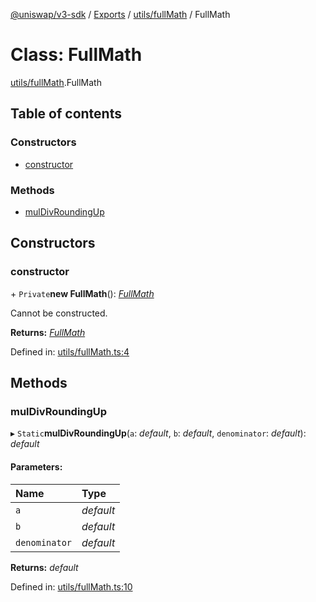 [@uniswap/v3-sdk](../README.md) / [Exports](../modules.md) / [utils/fullMath](../modules/utils_fullmath.md) / FullMath

# Class: FullMath

[utils/fullMath](../modules/utils_fullmath.md).FullMath

## Table of contents

### Constructors

- [constructor](utils_fullmath.fullmath.md#constructor)

### Methods

- [mulDivRoundingUp](utils_fullmath.fullmath.md#muldivroundingup)

## Constructors

### constructor

\+ `Private`**new FullMath**(): [*FullMath*](utils_fullmath.fullmath.md)

Cannot be constructed.

**Returns:** [*FullMath*](utils_fullmath.fullmath.md)

Defined in: [utils/fullMath.ts:4](https://github.com/Uniswap/uniswap-v3-sdk/blob/4a7e393/src/utils/fullMath.ts#L4)

## Methods

### mulDivRoundingUp

▸ `Static`**mulDivRoundingUp**(`a`: *default*, `b`: *default*, `denominator`: *default*): *default*

#### Parameters:

| Name | Type |
| :------ | :------ |
| `a` | *default* |
| `b` | *default* |
| `denominator` | *default* |

**Returns:** *default*

Defined in: [utils/fullMath.ts:10](https://github.com/Uniswap/uniswap-v3-sdk/blob/4a7e393/src/utils/fullMath.ts#L10)
